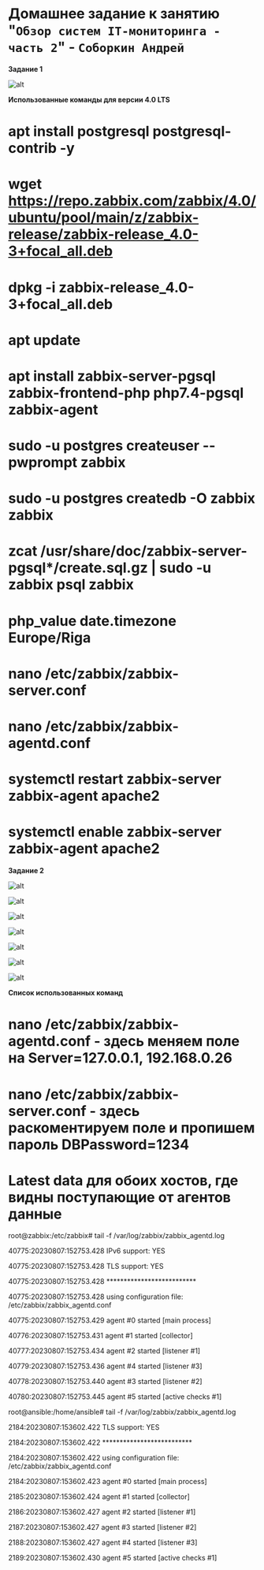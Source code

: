 # Домашнее задание к занятию "`Обзор систем IT-мониторинга - часть 2`" - `Соборкин Андрей`

**Задание 1**

![alt](https://github.com/BOSe1337/8-03-hw/blob/main/Pictures/3.jpg)

**Использованные команды для версии 4.0 LTS**
# apt install postgresql postgresql-contrib -y
# wget https://repo.zabbix.com/zabbix/4.0/ubuntu/pool/main/z/zabbix-release/zabbix-release_4.0-3+focal_all.deb
# dpkg -i zabbix-release_4.0-3+focal_all.deb
# apt update
# apt install zabbix-server-pgsql zabbix-frontend-php php7.4-pgsql zabbix-agent
# sudo -u postgres createuser --pwprompt zabbix
# sudo -u postgres createdb -O zabbix zabbix
# zcat /usr/share/doc/zabbix-server-pgsql*/create.sql.gz | sudo -u zabbix psql zabbix
# php_value date.timezone Europe/Riga
# nano /etc/zabbix/zabbix-server.conf
# nano /etc/zabbix/zabbix-agentd.conf
# systemctl restart zabbix-server zabbix-agent apache2
# systemctl enable zabbix-server zabbix-agent apache2

**Задание 2**

![alt](https://github.com/BOSe1337/8-03-hw/blob/main/Pictures/4.jpg)

![alt](https://github.com/BOSe1337/8-03-hw/blob/main/Pictures/5.jpg)

![alt](https://github.com/BOSe1337/8-03-hw/blob/main/Pictures/6.jpg)

![alt](https://github.com/BOSe1337/8-03-hw/blob/main/Pictures/7.jpg)

![alt](https://github.com/BOSe1337/8-03-hw/blob/main/Pictures/8.jpg)

![alt](https://github.com/BOSe1337/8-03-hw/blob/main/Pictures/9.jpg)

![alt](https://github.com/BOSe1337/8-03-hw/blob/main/Pictures/10.jpg)

**Список использованных команд**
# nano /etc/zabbix/zabbix-agentd.conf - здесь меняем поле на Server=127.0.0.1, 192.168.0.26
# nano /etc/zabbix/zabbix-server.conf - здесь раскоментируем поле и пропишем пароль DBPassword=1234
# Latest data для обоих хостов, где видны поступающие от агентов данные

root@zabbix:/etc/zabbix# tail -f /var/log/zabbix/zabbix_agentd.log
 
 40775:20230807:152753.428 IPv6 support:          YES
 
 40775:20230807:152753.428 TLS support:           YES
 
 40775:20230807:152753.428 **************************
 
 40775:20230807:152753.428 using configuration file: /etc/zabbix/zabbix_agentd.conf
 
 40775:20230807:152753.429 agent #0 started [main process]

 40776:20230807:152753.431 agent #1 started [collector]
 
 40777:20230807:152753.434 agent #2 started [listener #1]
 
 40779:20230807:152753.436 agent #4 started [listener #3]
 
 40778:20230807:152753.440 agent #3 started [listener #2]
 
 40780:20230807:152753.445 agent #5 started [active checks #1]

 
 root@ansible:/home/ansible# tail -f /var/log/zabbix/zabbix_agentd.log
  
  2184:20230807:153602.422 TLS support:           YES
 
  2184:20230807:153602.422 **************************
  
  2184:20230807:153602.422 using configuration file: /etc/zabbix/zabbix_agentd.conf
  
  2184:20230807:153602.423 agent #0 started [main process]
  
  2185:20230807:153602.424 agent #1 started [collector]
  
  2186:20230807:153602.427 agent #2 started [listener #1]
  
  2187:20230807:153602.427 agent #3 started [listener #2]
  
  2188:20230807:153602.427 agent #4 started [listener #3]
  
  2189:20230807:153602.430 agent #5 started [active checks #1]
